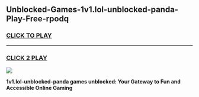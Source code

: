 
## Unblocked-Games-1v1.lol-unblocked-panda-Play-Free-rpodq
<h3>
<a href="https://premium76.site?title=1v1.lol-unblocked-panda&ref=23A">CLICK TO PLAY</a></h3>
<hr>

<h3>
<a href="https://premium76.site?title=1v1.lol-unblocked-panda&ref=23A">CLICK 2 PLAY</a>
  
</h3>

<a href="https://premium76.site?title=1v1.lol-unblocked-panda&ref=23A"><img src="https://clearcache.store/games.png"></a>


**1v1.lol-unblocked-panda games unblocked: Your Gateway to Fun and Accessible Online Gaming**
